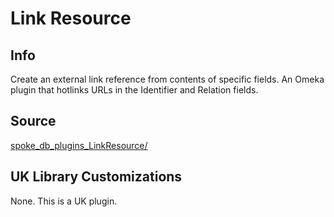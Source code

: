 # Link Resource

## Info

 Create an external link reference from contents of specific fields. An Omeka plugin that hotlinks URLs in the Identifier and Relation fields.
 

## Source

  [spoke_db_plugins_LinkResource/](https://github.com/brontd/spoke_db_plugins_LinkResource/)

## UK Library Customizations

  None. This is a UK plugin.
